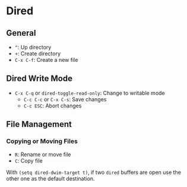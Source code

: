 # Dired

## General

* `^`: Up directory
* `+`: Create directory
* `C-x C-f`: Create a new file

## Dired Write Mode

* `C-x C-q` or `dired-toggle-read-only`: Change to writable mode
	* `C-c C-c` or `C-x C-s`: Save changes
	* `C-c ESC`: Abort changes

## File Management

### Copying or Moving Files

- `R`: Rename or move file
- `C`: Copy file

With `(setq dired-dwim-target t)`, if two `dired` buffers are open use the other one as the default destination.
